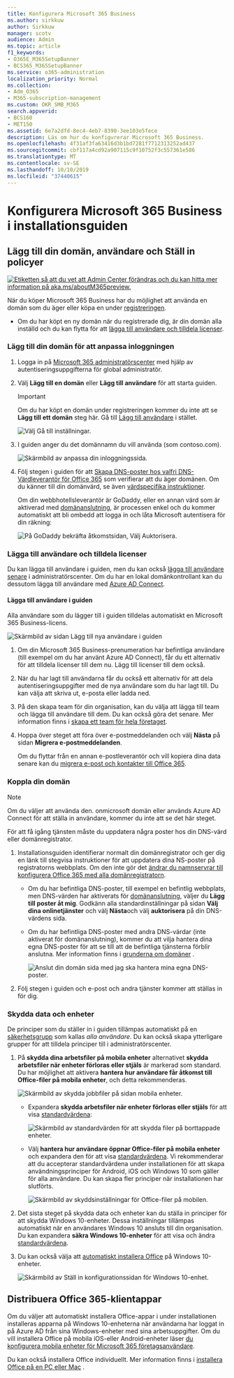 ```yaml
---
title: Konfigurera Microsoft 365 Business
ms.author: sirkkuw
author: Sirkkuw
manager: scotv
audience: Admin
ms.topic: article
f1_keywords:
- O365E_M365SetupBanner
- BCS365_M365SetupBanner
ms.service: o365-administration
localization_priority: Normal
ms.collection:
- Adm_O365
- M365-subscription-management
ms.custom: OKR_SMB_M365
search.appverid:
- BCS160
- MET150
ms.assetid: 6e7a2dfd-8ec4-4eb7-8390-3ee103e5fece
description: Läs om hur du konfigurerar Microsoft 365 Business.
ms.openlocfilehash: 4f31af3fa63416d3b1bd7281f7712313252ad437
ms.sourcegitcommit: cbf117a4cd92a907115c9f10752f3c557361e586
ms.translationtype: MT
ms.contentlocale: sv-SE
ms.lasthandoff: 10/10/2019
ms.locfileid: "37440615"
---
```

# <a name="set-up-microsoft-365-business-in-the-setup-wizard"></a>Konfigurera Microsoft 365 Business i installationsguiden

## <a name="add-your-domain-users-and-set-up-policies"></a>Lägg till din domän, användare och Ställ in policyer

[![Etiketten så att du vet att Admin Center förändras och du kan hitta mer information på aka.ms/aboutM365preview.](media/m365admincenterchanging.png)](https://docs.microsoft.com/office365/admin/microsoft-365-admin-center-preview)

När du köper Microsoft 365 Business har du möjlighet att använda en domän som du äger eller köpa en under [registreringen](sign-up.md).

- Om du har köpt en ny domän när du registrerade dig, är din domän alla inställd och du kan flytta för att [lägga till användare och tilldela licenser](#add-users-and-assign-licenses).

### <a name="add-your-domain-to-personalize-sign-in"></a>Lägg till din domän för att anpassa inloggningen

1. Logga in på [Microsoft 365 administratörscenter](https://admin.microsoft.com) med hjälp av autentiseringsuppgifterna för global administratör. 

2. Välj **Lägg till en domän** eller **Lägg till användare** för att starta guiden.
    > [!IMPORTANT]
    > Om du har köpt en domän under registreringen kommer du inte att se **Lägg till ett domän** steg här. Gå till [Lägg till användare](#add-users-and-assign-licenses) i stället.

    ![Välj Gå till inställningar.](media/gotosetupinadmincenter.png)
    
3. I guiden anger du det domännamn du vill använda (som contoso.com).


    ![Skärmbild av anpassa din inloggningssida.](media/personalizesignin.png)

    
4. Följ stegen i guiden för att [Skapa DNS-poster hos valfri DNS-Värdleverantör för Office 365](https://docs.microsoft.com/office365/admin/get-help-with-domains/create-dns-records-at-any-dns-hosting-provider) som verifierar att du äger domänen. Om du känner till din domänvärd, se även [värdspecifika instruktioner](https://docs.microsoft.com/office365/admin/get-help-with-domains/set-up-your-domain-host-specific-instructions).

    Om din webbhotellsleverantör är GoDaddy, eller en annan värd som är aktiverad med [domänanslutning](https://docs.microsoft.com/office365/admin/get-help-with-domains/domain-connect), är processen enkel och du kommer automatiskt att bli ombedd att logga in och låta Microsoft autentisera för din räkning:

    ![På GoDaddy bekräfta åtkomstsidan, Välj Auktorisera.](media/godaddyauth.png)

### <a name="add-users-and-assign-licenses"></a>Lägga till användare och tilldela licenser

Du kan lägga till användare i guiden, men du kan också [lägga till användare senare](add-users-m365b.md) i administratörscenter. Om du har en lokal domänkontrollant kan du dessutom lägga till användare med [Azure AD Connect](https://docs.microsoft.com/azure/active-directory/hybrid/how-to-connect-install-express).

#### <a name="add-users-in-the-wizard"></a>Lägga till användare i guiden

Alla användare som du lägger till i guiden tilldelas automatiskt en Microsoft 365 Business-licens.

![Skärmbild av sidan Lägg till nya användare i guiden](media/addnewuserspage.png)

1. Om din Microsoft 365 Business-prenumeration har befintliga användare (till exempel om du har använt Azure AD Connect), får du ett alternativ för att tilldela licenser till dem nu. Lägg till licenser till dem också.

2. När du har lagt till användarna får du också ett alternativ för att dela autentiseringsuppgifter med de nya användare som du har lagt till. Du kan välja att skriva ut, e-posta eller ladda ned.

3. På den skapa team för din organisation, kan du välja att lägga till team och lägga till användare till dem. Du kan också göra det senare. Mer information finns i [skapa ett team för hela företaget](https://support.office.com/article/037bb27a-bcc9-48fe-8d72-44d9482420a3).

4. Hoppa över steget att föra över e-postmeddelanden och välj **Nästa** på sidan **Migrera e-postmeddelanden**. 

    Om du flyttar från en annan e-postleverantör och vill kopiera dina data senare kan du [migrera e-post och kontakter till Office 365](https://support.office.com/article/a3e3bddb-582e-4133-8670-e61b9f58627e).


### <a name="connect-your-domain"></a>Koppla din domän

> [!NOTE]
> Om du väljer att använda den. onmicrosoft domän eller används Azure AD Connect för att ställa in användare, kommer du inte att se det här steget.
  
För att få igång tjänsten måste du uppdatera några poster hos din DNS-värd eller domänregistrator.
  
1. Installationsguiden identifierar normalt din domänregistrator och ger dig en länk till stegvisa instruktioner för att uppdatera dina NS-poster på registratorns webbplats. Om den inte gör det [ändrar du namnservrar till konfigurera Office 365 med alla domänregistratorn](https://support.office.com/article/a8b487a9-2a45-4581-9dc4-5d28a47010a2). 

    - Om du har befintliga DNS-poster, till exempel en befintlig webbplats, men DNS-värden har aktiverats för [domänanslutning](https://docs.microsoft.com/office365/admin/get-help-with-domains/domain-connect), väljer du **Lägg till poster åt mig**. Godkänn alla standardinställningar på sidan **Välj dina onlinetjänster** och välj **Nästa**och välj **auktorisera** på din DNS-värdens sida.
    - Om du har befintliga DNS-poster med andra DNS-värdar (inte aktiverat för domänanslutning), kommer du att vilja hantera dina egna DNS-poster för att se till att de befintliga tjänsterna förblir anslutna. Mer information finns i [grunderna om domäner](https://docs.microsoft.com/office365/admin/get-help-with-domains/dns-basics) .

        ![Anslut din domän sida med jag ska hantera mina egna DNS-poster.](media/connectyourdomainpage.png)

2. Följ stegen i guiden och e-post och andra tjänster kommer att ställas in för dig.

### <a name="protect-data-and-devices"></a>Skydda data och enheter 

De principer som du ställer in i guiden tillämpas automatiskt på en [säkerhetsgrupp](https://docs.microsoft.com/office365/admin/create-groups/compare-groups#security-groups) som kallas *alla användare*. Du kan också skapa ytterligare grupper för att tilldela principer till i administratörscenter.

1. På **skydda dina arbetsfiler på mobila enheter** alternativet **skydda arbetsfiler när enheter förloras eller stjäls** är markerad som standard. Du har möjlighet att aktivera **hantera hur användare får åtkomst till Office-filer på mobila enheter**, och detta rekommenderas.

    ![Skärmbild av skydda jobbfiler på sidan mobila enheter.](media/protectworkfilesondevices.png)

     - Expandera **skydda arbetsfiler när enheter förloras eller stjäls** för att visa [standardvärdena](protect-work-files-on-lost-or-stolen-device.md):

        ![Skärmbild av standardvärden för att skydda filer på borttappade enheter.](media/protectworkfilesondevicesdefault.png)

    - Välj **hantera hur användare öppnar Office-filer på mobila enheter** och expandera den för att visa [standardvärdena](manage-user-access-on-mobile-devices.md). Vi rekommenderar att du accepterar standardvärdena under installationen för att skapa användningsprinciper för Android, iOS och Windows 10 som gäller för alla användare. Du kan skapa fler principer när installationen har slutförts.

        ![Skärmbild av skyddsinställningar för Office-filer på mobilen.](media/useraccessonmobile.png)

2. Det sista steget på skydda data och enheter kan du ställa in principer för att skydda Windows 10-enheter. Dessa inställningar tillämpas automatiskt när en användares Windows 10 ansluts till din organisation. Du kan expandera **säkra Windows 10-enheter** för att visa och ändra [standardvärdena](secure-windows-10-devices.md).
3. Du kan också välja att [automatiskt installera Office](install-office-on-windows-10-during-setup.md) på Windows 10-enheter.

    ![Skärmbild av Ställ in konfigurationssidan för Windows 10-enhet.](media/setwin10config.png)


## <a name="deploy-office-365-client-apps"></a>Distribuera Office 365-klientappar

Om du väljer att automatiskt installera Office-appar i under installationen installeras apparna på Windows 10-enheterna när användarna har loggat in på Azure AD från sina Windows-enheter med sina arbetsuppgifter.
Om du vill installera Office på mobila iOS-eller Android-enheter läser [du konfigurera mobila enheter för Microsoft 365 företagsanvändare](set-up-mobile-devices.md).

Du kan också installera Office individuellt. Mer information finns i [installera Office på en PC eller Mac](https://support.office.com/article/4414eaaf-0478-48be-9c42-23adc4716658) .
